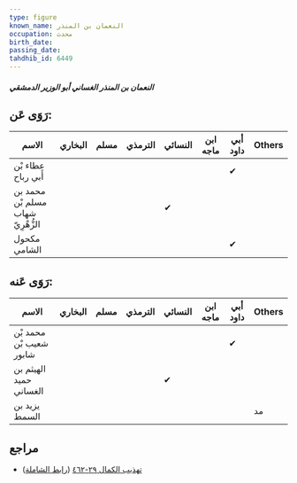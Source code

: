 ```yaml
---
type: figure
known_name: النعمان بن المنذر
occupation: محدث
birth_date:
passing_date:
tahdhib_id: 6449
---
```

##### النعمان بن المنذر الغساني أبو الوزير الدمشقي

## رَوَى عَن:
| الاسم                             | البخاري | مسلم | الترمذي | النسائي | ابن ماجه | أبي داود | Others |
| --------------------------------- | ------- | ---- | ------- | ------- | -------- | -------- | ------ |
| عطاء بْن أَبي رباح                |         |      |         |         |          | ✔        |        |
| محمد بن مسلم بْن شهاب الزُّهْرِيّ |         |      |         | ✔       |          |          |        |
| مكحول الشامي                      |         |      |         |         |          | ✔        |        |
## رَوَى عَنه:
| الاسم                   | البخاري | مسلم | الترمذي | النسائي | ابن ماجه | أبي داود | Others |
| ----------------------- | ------- | ---- | ------- | ------- | -------- | -------- | ------ |
| محمد بْن شعيب بْن شابور |         |      |         |         |          | ✔        |        |
| الهيثم بن حميد الغساني  |         |      |         | ✔       |          |          |        |
| يزيد بن السمط           |         |      |         |         |          |          | مد     |
## مراجع
- [تهذيب الكمال ٢٩-٤٦٢](obsidian://open?vault=Tahdhib-al-Kamal&file=Figures/٦٤٤٩-النعمان%20بن%20المنذر%20الغساني%20أبو%20الوزير%20الدمشقي) ([رابط الشاملة](https://shamela.ws/book/3722/16033))